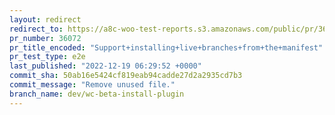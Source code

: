 ```yaml
---
layout: redirect
redirect_to: https://a8c-woo-test-reports.s3.amazonaws.com/public/pr/36072/e2e/index.html
pr_number: 36072
pr_title_encoded: "Support+installing+live+branches+from+the+manifest"
pr_test_type: e2e
last_published: "2022-12-19 06:29:52 +0000"
commit_sha: 50ab16e5424cf819eab94cadde27d2a2935cd7b3
commit_message: "Remove unused file."
branch_name: dev/wc-beta-install-plugin
---
```

